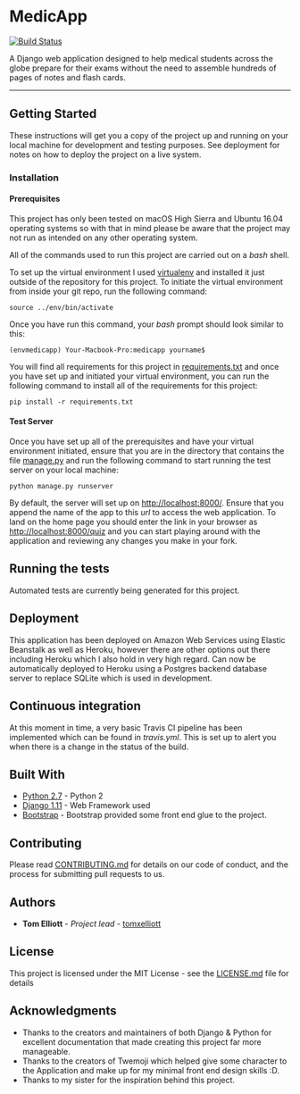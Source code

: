 # MedicApp

[![Build Status](https://travis-ci.org/tomxelliott/medicapp1.0.svg?branch=master)](https://travis-ci.org/tomxelliott/medicapp1.0)

A Django web application designed to help medical students across the globe prepare for their exams without the need to assemble hundreds of pages of notes and flash cards.

---

## Getting Started

These instructions will get you a copy of the project up and running on your local machine for development and testing purposes. See deployment for notes on how to deploy the project on a live system.

### Installation
#### Prerequisites
This project has only been tested on macOS High Sierra and Ubuntu 16.04 operating systems so with that in mind please be aware that the project may not run as intended on any other operating system. 

All of the commands used to run this project are carried out on a _bash_ shell. 

To set up the virtual environment I used [virtualenv](https://virtualenv.pypa.io) and installed it just outside of the repository for this project.  To initiate the virtual environment from inside your git repo, run the following command:

```
source ../env/bin/activate
```
Once you have run this command, your _bash_ prompt should look similar to this:

```
(envmedicapp) Your-Macbook-Pro:medicapp yourname$
```

You will find all requirements for this project in [requirements.txt](medicapp/requirements.txt) and once you have set up and initiated your virtual environment, you can run the following command to install all of the requirements for this project:

```
pip install -r requirements.txt
```

#### Test Server
Once you have set up all of the prerequisites and have your virtual environment initiated, ensure that you are in the directory that contains the file [manage.py](medicapp/manage.py) and run the following command to start running the test server on your local machine:

```
python manage.py runserver
```
By default, the server will set up on [http://localhost:8000/](http://localhost:8000/). Ensure that you append the name of the app to this _url_ to access the web application. To land on the home page you should enter the link in your browser as [http://localhost:8000/quiz](http://localhost:8000/quiz) and you can start playing around with the application and reviewing any changes you make in your fork.

## Running the tests

Automated tests are currently being generated for this project.


## Deployment

This application has been deployed on Amazon Web Services using Elastic Beanstalk as well as Heroku, however there are other options out there including Heroku which I also hold in very high regard. Can now be automatically deployed to Heroku using a Postgres backend database server to replace SQLite which is used in development.

## Continuous integration

At this moment in time, a very basic Travis CI pipeline has been implemented which can be found in *travis.yml*. This is set up to alert you when there is a change in the status of the build.

## Built With

* [Python 2.7](https://www.python.org/) - Python 2
* [Django 1.11](https://www.djangoproject.com/) - Web Framework used
* [Bootstrap](http://getbootstrap.com/) - Bootstrap provided some front end glue to the project.


## Contributing

Please read [CONTRIBUTING.md](CONTRIBUTING.md) for details on our code of conduct, and the process for submitting pull requests to us.

## Authors

* **Tom Elliott** - *Project lead* - [tomxelliott](https://www.github.com/tomxelliott)

## License

This project is licensed under the MIT License - see the [LICENSE.md](LICENSE.md) file for details

## Acknowledgments

* Thanks to the creators and maintainers of both Django & Python for excellent documentation that made creating this project far more manageable. 
* Thanks to the creators of Twemoji which helped give some character to the Application and make up for my minimal front end design skills :D.
* Thanks to my sister for the inspiration behind this project.
